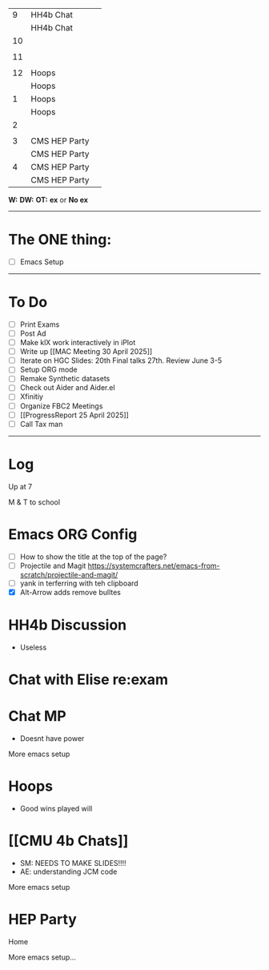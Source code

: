 
|     |               |     |
| --- | ------------- | --- |
| 9   | HH4b Chat     |     |
|     | HH4b Chat     |     |
| 10  |               |     |
|     |               |     |
| 11  |               |     |
|     |               |     |
| 12  | Hoops         |     |
|     | Hoops         |     |
| 1   | Hoops         |     |
|     | Hoops         |     |
| 2   |               |     |
|     |               |     |
| 3   | CMS HEP Party |     |
|     | CMS HEP Party |     |
| 4   | CMS HEP Party |     |
|     | CMS HEP Party |     |

**W:**
**DW:**
**OT:**
**ex** or **No ex**

---
# The ONE thing: 
- [ ] Emacs Setup

---
# To Do

- [ ] Print Exams
- [ ]  Post Ad
- [ ] Make klX work interactively in iPlot
- [ ] Write up [[MAC Meeting 30 April 2025]]
- [ ] Iterate on HGC Slides:  20th Final talks 27th. Review June 3-5
- [ ] Setup ORG mode
- [ ] Remake Synthetic datasets
- [ ] Check out Aider and Aider.el
- [ ] Xfinitiy 
- [ ] Organize FBC2 Meetings
- [ ] [[ProgressReport 25 April 2025]]
- [ ] Call Tax man

---

# Log

Up at 7 

M & T to school

# Emacs ORG Config
- [ ] How to show the title at the top of the page?
- [ ] Projectile and Magit https://systemcrafters.net/emacs-from-scratch/projectile-and-magit/
- [ ] yank in terferring with teh clipboard
- [x] Alt-Arrow adds remove bulltes

# HH4b Discussion
- Useless

# Chat with Elise re:exam


# Chat MP
- Doesnt have power


More emacs setup

# Hoops 
- Good wins played will

# [[CMU 4b Chats]]
- SM: NEEDS TO MAKE SLIDES!!!!
- AE: understanding JCM code

More emacs setup


# HEP Party


Home 

More emacs setup...
